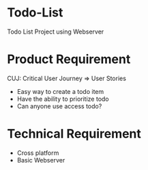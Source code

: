 # Todo-List
Todo List Project using Webserver

 
# Product Requirement
CUJ: Critical User Journey ⇒ User Stories
+ Easy way to create a todo item
+ Have the ability to prioritize todo
+ Can anyone use access todo?

# Technical Requirement
+ Cross platform
+ Basic Webserver

